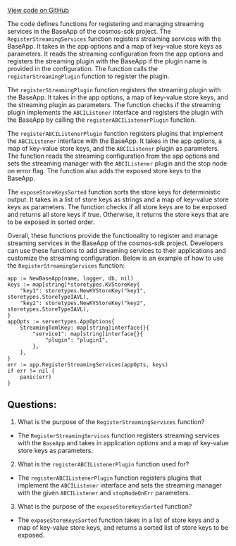 [View code on GitHub](https://github.com/cosmos/cosmos-sdk.git/baseapp/streaming.go)

The code defines functions for registering and managing streaming services in the BaseApp of the cosmos-sdk project. The `RegisterStreamingServices` function registers streaming services with the BaseApp. It takes in the app options and a map of key-value store keys as parameters. It reads the streaming configuration from the app options and registers the streaming plugin with the BaseApp if the plugin name is provided in the configuration. The function calls the `registerStreamingPlugin` function to register the plugin.

The `registerStreamingPlugin` function registers the streaming plugin with the BaseApp. It takes in the app options, a map of key-value store keys, and the streaming plugin as parameters. The function checks if the streaming plugin implements the `ABCIListener` interface and registers the plugin with the BaseApp by calling the `registerABCIListenerPlugin` function.

The `registerABCIListenerPlugin` function registers plugins that implement the `ABCIListener` interface with the BaseApp. It takes in the app options, a map of key-value store keys, and the `ABCIListener` plugin as parameters. The function reads the streaming configuration from the app options and sets the streaming manager with the `ABCIListener` plugin and the stop node on error flag. The function also adds the exposed store keys to the BaseApp.

The `exposeStoreKeysSorted` function sorts the store keys for deterministic output. It takes in a list of store keys as strings and a map of key-value store keys as parameters. The function checks if all store keys are to be exposed and returns all store keys if true. Otherwise, it returns the store keys that are to be exposed in sorted order.

Overall, these functions provide the functionality to register and manage streaming services in the BaseApp of the cosmos-sdk project. Developers can use these functions to add streaming services to their applications and customize the streaming configuration. Below is an example of how to use the `RegisterStreamingServices` function:

```
app := NewBaseApp(name, logger, db, nil)
keys := map[string]*storetypes.KVStoreKey{
    "key1": storetypes.NewKVStoreKey("key1", storetypes.StoreTypeIAVL),
    "key2": storetypes.NewKVStoreKey("key2", storetypes.StoreTypeIAVL),
}
appOpts := servertypes.AppOptions{
    StreamingTomlKey: map[string]interface{}{
        "service1": map[string]interface{}{
            "plugin": "plugin1",
        },
    },
}
err := app.RegisterStreamingServices(appOpts, keys)
if err != nil {
    panic(err)
}
```
## Questions: 
 1. What is the purpose of the `RegisterStreamingServices` function?
- The `RegisterStreamingServices` function registers streaming services with the `BaseApp` and takes in application options and a map of key-value store keys as parameters.

2. What is the `registerABCIListenerPlugin` function used for?
- The `registerABCIListenerPlugin` function registers plugins that implement the `ABCIListener` interface and sets the streaming manager with the given `ABCIListener` and `stopNodeOnErr` parameters.

3. What is the purpose of the `exposeStoreKeysSorted` function?
- The `exposeStoreKeysSorted` function takes in a list of store keys and a map of key-value store keys, and returns a sorted list of store keys to be exposed.